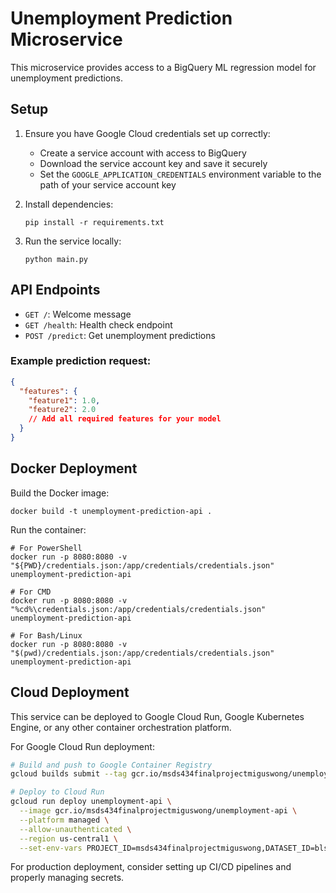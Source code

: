 # Unemployment Prediction Microservice

This microservice provides access to a BigQuery ML regression model for unemployment predictions.

## Setup

1. Ensure you have Google Cloud credentials set up correctly:
   - Create a service account with access to BigQuery
   - Download the service account key and save it securely
   - Set the `GOOGLE_APPLICATION_CREDENTIALS` environment variable to the path of your service account key

2. Install dependencies:
   ```
   pip install -r requirements.txt
   ```

3. Run the service locally:
   ```
   python main.py
   ```

## API Endpoints

- `GET /`: Welcome message
- `GET /health`: Health check endpoint
- `POST /predict`: Get unemployment predictions

### Example prediction request:

```json
{
  "features": {
    "feature1": 1.0,
    "feature2": 2.0
    // Add all required features for your model
  }
}
```

## Docker Deployment

Build the Docker image:
```
docker build -t unemployment-prediction-api .
```

Run the container:
```
# For PowerShell
docker run -p 8080:8080 -v "${PWD}/credentials.json:/app/credentials/credentials.json" unemployment-prediction-api

# For CMD
docker run -p 8080:8080 -v "%cd%\credentials.json:/app/credentials/credentials.json" unemployment-prediction-api

# For Bash/Linux
docker run -p 8080:8080 -v "$(pwd)/credentials.json:/app/credentials/credentials.json" unemployment-prediction-api
```

## Cloud Deployment

This service can be deployed to Google Cloud Run, Google Kubernetes Engine, or any other container orchestration platform.

For Google Cloud Run deployment:

```bash
# Build and push to Google Container Registry
gcloud builds submit --tag gcr.io/msds434finalprojectmiguswong/unemployment-api

# Deploy to Cloud Run
gcloud run deploy unemployment-api \
  --image gcr.io/msds434finalprojectmiguswong/unemployment-api \
  --platform managed \
  --allow-unauthenticated \
  --region us-central1 \
  --set-env-vars PROJECT_ID=msds434finalprojectmiguswong,DATASET_ID=blsdata,MODEL_ID=automl_unempl
```

For production deployment, consider setting up CI/CD pipelines and properly managing secrets. 
